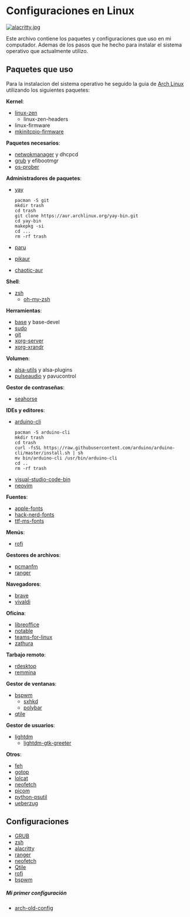 # Configuraciones en Linux

[![alacritty.jpg](https://i.postimg.cc/qB2YtGBK/alacritty.jpg)](https://postimg.cc/vDHXkfV8)

Este archivo contiene los paquetes y configuraciones que uso en mi computador. Ademas de los pasos que he hecho para instalar el sistema operativo que actualmente utilizo.

## Paquetes que uso
Para la instalacion del sistema operativo he seguido la guia de [Arch Linux](https://wiki.archlinux.org/title/Installation_guide) utilizando los siguientes paquetes:

**Kernel**:
- [linux-zen](https://wiki.archlinux.org/title/Kernel#Officially_supported_kernels)
    - linux-zen-headers
- linux-firmware
- [mkinitcpio-firmware](https://aur.archlinux.org/packages/mkinitcpio-firmware)

**Paquetes necesarios**:
- [netwokmanager](https://wiki.archlinux.org/title/Networkmanager) y dhcpcd
- [grub](https://wiki.archlinux.org/title/Grub) y efibootmgr
- [os-prober](https://archlinux.org/packages/community/x86_64/os-prober/)

**Administradores de paquetes**:
- [yay](https://aur.archlinux.org/packages/yay-bin)
    ```Shell
    pacman -S git
    mkdir trash
    cd trash
    git clone https://aur.archlinux.org/yay-bin.git
    cd yay-bin
    makepkg -si
    cd ...
    rm -rf trash
    ```

- [paru](https://aur.archlinux.org/packages/paru)
- [pikaur](https://aur.archlinux.org/packages/pikaur)
- [chaotic-aur](https://aur.chaotic.cx)

**Shell**:
- [zsh](https://wiki.archlinux.org/title/Zsh)
    - [oh-my-zsh](https://ohmyz.sh)

**Herramientas**:
- [base](https://wiki.archlinux.org/title/Meta_package_and_package_group_(Espa%C3%B1ol)#Meta_paquetes) y base-devel
- [sudo](https://wiki.archlinux.org/title/Sudo)
- [git](https://wiki.archlinux.org/title/Git)
- [xorg-server](https://wiki.archlinux.org/title/Xorg)
- [xorg-xrandr](https://wiki.archlinux.org/title/Xorg)

**Volumen**:
- [alsa-utils](https://wiki.archlinux.org/title/Advanced_Linux_Sound_Architecture#ALSA_utilities) y alsa-plugins
- [pulseaudio](https://wiki.archlinux.org/title/PulseAudio) y pavucontrol

**Gestor de contraseñas**:
- [seahorse](https://wiki.archlinux.org/title/GNOME/Keyring)

**IDEs y editores**:
- [arduino](https://archlinux.org/packages/community/x86_64/arduino-cli/)[-cli](https://arduino.github.io/arduino-cli/0.23/installation/#use-the-install-script)
    ```Shell
    pacman -S arduino-cli
    mkdir trash
    cd trash
    curl -fsSL https://raw.githubusercontent.com/arduino/arduino-cli/master/install.sh | sh
    mv bin/arduino-cli /usr/bin/arduino-cli
    cd ..
    rm -rf trash
    ```
- [visual-studio-code-bin](https://aur.archlinux.org/packages/visual-studio-code-bin)
- [neovim](https://wiki.archlinux.org/title/Neovim)

**Fuentes**:
- [apple-fonts](https://aur.archlinux.org/packages/apple-fonts)
- [hack-nerd-fonts](https://aur.archlinux.org/packages/nerd-fonts-hack)
- [ttf-ms-fonts](https://aur.archlinux.org/packages/ttf-ms-fonts)

**Menús**:
- [rofi](https://wiki.archlinux.org/title/Rofi)

**Gestores de archivos**:
- [pcmanfm](https://wiki.archlinux.org/title/PCManFM)
- [ranger](https://wiki.archlinux.org/title/Ranger)

**Navegadores**:
- [brave](https://aur.archlinux.org/packages/brave-bin)
- [vivaldi](https://wiki.archlinux.org/title/Vivaldi)

**Oficina**:
- [libre](https://archlinux.org/packages/extra/x86_64/libreoffice-fresh/)[office](https://archlinux.org/packages/extra/x86_64/libreoffice-fresh/-es)
- [notable](https://aur.archlinux.org/packages/notable-bin)
- [teams-for-linux](https://aur.archlinux.org/packages/teams-for-linux)
- [zathura](https://wiki.archlinux.org/title/Zathura)

**Tarbajo remoto**:
- [rdesktop](https://wiki.archlinux.org/title/Rdesktop)
- [remmina](https://wiki.archlinux.org/title/Remmina)

**Gestor de ventanas**:
- [bspwm](https://wiki.archlinux.org/title/Bspwm)
    - [sxhkd](https://wiki.archlinux.org/title/Sxhkd)
    - [polybar](https://wiki.archlinux.org/title/Polybar)
- [qtile](https://wiki.archlinux.org/title/Qtile)

**Gestor de usuarios**:
- [lightdm](https://wiki.archlinux.org/title/LightDM)
    - [lightdm-gtk-greeter](https://archlinux.org/packages/extra/x86_64/lightdm-gtk-greeter/)

**Otros**:
- [feh](https://wiki.archlinux.org/title/Feh)
- [gotop](https://aur.archlinux.org/packages/gotop)
- [lolcat](https://archlinux.org/packages/community/any/lolcat/)
- [neofetch](https://archlinux.org/packages/community/any/neofetch/)
- [picom](https://wiki.archlinux.org/title/Picom)
- [python-psutil](https://archlinux.org/packages/community/x86_64/python-psutil/)
- [ueberzug](https://archlinux.org/packages/community/x86_64/ueberzug/)

## Configuraciones
- [GRUB](https://github.com/adnksharp/Lgrub)
- [zsh](https://github.com/adnksharp/LzshCfg)
- [alacritty](https://github.com/adnksharp/LalacrittyCfg)
- [ranger](https://github.com/adnksharp/LrangerCfg)
- [neofetch](https://github.com/adnksharp/LneofetchCfg)
- [Qtile](https://github.com/adnksharp/LQtileCfg)
- [rofi](https://github.com/adnksharp/LrofiCfg)
- [bspwm](https://github.com/adnksharp/Lbspwm)

##### Mi primer configuración
- [arch-old-config](https://github.com/adnksharp/LarchOLD)
